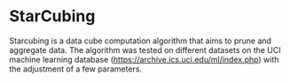 # StarCubing

Starcubing is a data cube computation algorithm that aims to prune and aggregate data. The algorithm was tested on different datasets on the UCI machine learning database (https://archive.ics.uci.edu/ml/index.php) with the adjustment of a few parameters.